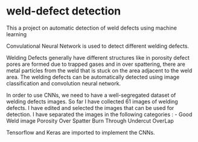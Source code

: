 # weld-defect detection
This a project on automatic detection of weld defects using machine learning

Convulational Neural Network is used to detect different welding defects.

Welding Defects generally have different structures like in porosity defect pores are formed due to trapped gases and in over spattering, there are metal particles from the weld that is stuck on the area adjacent to the weld area. 
The welding defects can be automatically detected using image classification and convolution neural network.

In order to use CNNs, we need to have a well-segregated dataset of welding defects images.
So far I have collected 61 images of welding defects. I have edited and selected the images that can be used for detection.
I have separated the images in the following categories : -
Good Weld image
Porosity
Over Spatter
Burn Through
Undercut
OverLap

Tensorflow and Keras are imported to implement the CNNs.
